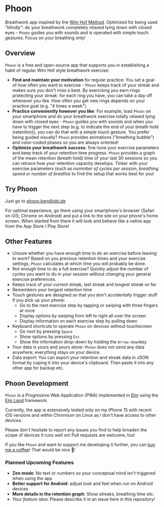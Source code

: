 # Phoon

Breathwork app inspired by the [Wim Hof Method](https://www.wimhofmethod.com/). Optimized for being used "blindly": do your breathwork completely relaxed lying down with closed eyes - `Phoon` guides you with sounds and is operated with simple touch gestures. Focus on your breathing only!


## Overview

`Phoon` is a free and open-source app that supports you in establishing a habit of regular Wim Hof style breathwork exercise:

- **Find and maintain your motivation** for regular practice: You set a goal of how often you want to exercise - `Phoon` keeps track of your streak and makes sure you don't miss a beat. By exercising you earn rings protecting your streak: for each ring you have, you can take a day off whenever you like. How often you get new rings depends on your practice goal (e.g. "4 times a week").
- **Practice conveniently however you like**: For example, load `Phoon` on your smartphone and do your breathwork exercise totally relaxed lying down with closed eyes - `Phoon` guides you with sounds and when you have to trigger the next step (e.g. to indicate the end of your breath hold (retention)), you can do that with a simple touch gesture. 
You prefer being guided visually? `Phoon` provides animations ("breathing bubble") and color-coded phases so you are always oriented!
- **Optimize your breathwork success**: fine-tune your exercise parameters and keep track of your retention time progress. `Phoon` provides a graph of the mean retention (breath hold) time of your last 30 sessions so you can retrace how your retention capacity develops. Tinker with your exercise parameters (such as _nummber of cycles per session_, _breathing speed_ or _number of breaths_) to find the setup that works best for you!


## Try Phoon

Just go to [phoon.bendilobi.de](https://phoon.bendilobi.de)

For optimal experience, go there using your smartphone's browser (Safari on iOS; Chrome on Android) and put a link to the site on your phone's home screen. When started from there it will look and behave like a native app from the App Store / Play Store!


## Other Features

- Unsure whether you have enough time to do an exercise before leaving to work? Based on you previous retention times and your exercise settings, `Phoon` calculates at which time you will probably be done.
- Not enough time to do a full exercise? Quickly adjust the number of cycles you want to do in your session without changing your general exercise preferences.
- Keeps track of your current streak, last streak and longest streak so far
- Remembers your longest retention time
- Touch gestures are designed so that you don't accidentally trigger stuff if you pick up your phone:
  - Go to the next exercise step by tapping or swiping with three fingers at once
  - Display options by swiping from left to right all over the screen
  - Display information on each exercise step by pulling down
- Keyboard shortcuts to operate `Phoon` on devices without touchscreen
  - Go next by pressing `Space`
  - Show options by pressing `Esc`
  - Show the information drop-down by holding the `Arrow-down`key
- Your data is yours and yours alone: `Phoon` does not send any data anywhere; everything stays on your device.
- Data export: You can export your retention and streak data in JSON format by coping it into your device's clipboard. Then paste it into any other app for backup etc.


## Phoon Development

`Phoon` is a Progressive Web Application (PWA) implemented in [Elm](https://www.elm-lang.org) using the [Elm Land](https://elm.land) framework. 

Currently, the app is extensively tested only on my iPhone 15 with recent iOS versions and within Chromium on Linux as I don't have access to other devices. 

Please don't hesitate to report any issues you find to help broaden the scope of devices it runs well on! Pull requests are welcome, too!

If you like `Phoon` and want to support me developing it further, you can [buy me a coffee](https://buymeacoffee.com/bendilobi)! That would be nice 🙂!

### Planned Upcoming Features

- **Zen mode**: No text or numbers so your conceptual mind isn't triggered when using the app
- **Better support for Android**: adjust look and feel when run on Android devices
- **More details in the retention graph**: Show streaks, breathing time etc.
- _Your feature idea_: Please describe it in an issue here in this repository!


